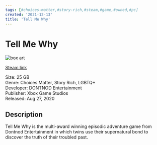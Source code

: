 ```yaml
---
tags: [#choices-matter,#story-rich,#steam,#game,#owned,#pc]
created: '2021-12-13'
title: 'Tell Me Why'
---
```

# Tell Me Why

![box art](https://cdn.cloudflare.steamstatic.com/steam/apps/1180660/header.jpg?t=1629492085)

[Steam link](https://store.steampowered.com/app/1180660/Tell_Me_Why/?snr=1_7_7_151_150_1)

Size: 25 GB  
Genre: Choices Matter, Story Rich, LGBTQ+  
Developer: DONTNOD Entertainment  
Publisher: Xbox Game Studios  
Released: Aug 27, 2020  

## Description

Tell Me Why is the multi-award winning episodic adventure game from Dontnod Entertainment in which twins use their supernatural bond to discover the truth of their troubled past.
